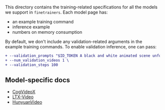 This directory contains the training-related specifications for all the models we support in `finetrainers`. Each model page has:

* an example training command
* inference example
* numbers on memory consumption

By default, we don't include any validation-related arguments in the example training commands. To enable validation inference, one can pass:

```diff
+ --validation_prompts "$ID_TOKEN A black and white animated scene unfolds with an anthropomorphic goat surrounded by musical notes and symbols, suggesting a playful environment. Mickey Mouse appears, leaning forward in curiosity as the goat remains still. The goat then engages with Mickey, who bends down to converse or react. The dynamics shift as Mickey grabs the goat, potentially in surprise or playfulness, amidst a minimalistic background. The scene captures the evolving relationship between the two characters in a whimsical, animated setting, emphasizing their interactions and emotions.@@@49x512x768:::$ID_TOKEN A woman with long brown hair and light skin smiles at another woman with long blonde hair. The woman with brown hair wears a black jacket and has a small, barely noticeable mole on her right cheek. The camera angle is a close-up, focused on the woman with brown hair's face. The lighting is warm and natural, likely from the setting sun, casting a soft glow on the scene. The scene appears to be real-life footage@@@49x512x768" \
+ --num_validation_videos 1 \
+ --validation_steps 100
```

## Model-specific docs

* [CogVideoX](./cogvideox.md)
* [LTX-Video](./ltx.md)
* [HunyuanVideo](./hunyuan.md)